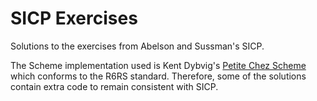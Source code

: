 SICP Exercises
==============

Solutions to the exercises from Abelson and Sussman's SICP.

The Scheme implementation used is Kent Dybvig's [Petite Chez Scheme](http://www.scheme.com/petitechezscheme.html) which conforms to the R6RS standard. Therefore, some of the solutions contain extra code to remain consistent with SICP.
